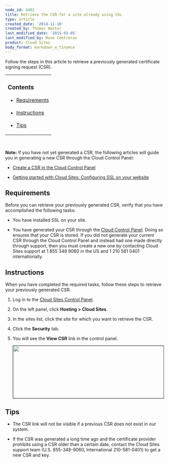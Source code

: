 ```yaml
---
node_id: 4402
title: Retrieve the CSR for a site already using SSL
type: article
created_date: '2014-11-10'
created_by: Thomas Hester
last_modified_date: '2015-03-05'
last_modified_by: Rose Contreras
product: Cloud Sites
body_format: markdown_w_tinymce
---
```


Follow the steps in this article to retrieve a previously generated certificate signing request (CSR).

<table>
	<tr>
		<td><h3>Contents</h3>
		<ul>
			<li><a href="#id">Requirements</a></li><br />
			<li><a href="RetrievingtheoldCSRforasiteusingSSL-Instructions">Instructions</a></li><br />
			<li><a href="RetrievingtheoldCSRforasiteusingSSL-TipsWarnings">Tips</a></li>
		</ul>
		</td>
	</tr>
</table>

<p>&nbsp;</p>

**Note:** If you have not yet generated a CSR, the following articles will guide you in generating a new CSR through the Cloud Control Panel:

- [Create a CSR in the Cloud Control Panel](/howto/create-a-csr-in-the-cloud-control-panel)

- [Getting started with Cloud Sites: Configuring SSL on your website](/howto/getting-started-with-cloud-sites-configuring-ssl-on-your-websites)


<a id="requirements"> </a>
## Requirements

Before you can retrieve your previously generated CSR, verify that you have accomplished the following tasks:

- You have installed SSL on your site.

- You have generated your CSR through the [Cloud Control Panel](https://csrgenerator.rackspace.com/). Doing so ensures that your CSR is stored. If you did not generate your current CSR through the Cloud Control Panel and instead had one made directly through support, then you must create a new one by contacting Cloud Sites support at 1 855 348 9060 in the US and 1 210 581 0401 internationally.



<a id="RetrievingtheoldCSRforasiteusingSSL-Instructions"></a>
## Instructions

When you have completed the required tasks, follow these steps to retrieve your previously generated CSR.

1.	Log in to the [Cloud Sites Control Panel](https://manage.rackspacecloud.com).

2.	On the left panel, click **Hosting > Cloud Sites**.

3.	In the sites list, click the site for which you want to retrieve the CSR.

4.	Click the **Security** tab.

5.	You will see the **View CSR** link in the control panel.

    <img alt="" height="167" src="https://8026b2e3760e2433679c-fffceaebb8c6ee053c935e8915a3fbe7.ssl.cf2.rackcdn.com/field/image/view_csr.png" width="600" border="1" />

<a id="RetrievingtheoldCSRforasiteusingSSL-TipsWarnings"></a>
## Tips

- The CSR link will not be visible if a previous CSR does not exist in our system.

- If the CSR was generated a long time ago and the certificate provider prohibits using a CSR older than a certain date, contact the Cloud Sites support team (U.S. 855-348-9060, International 210-581-0401) to get a new CSR and key.

<p>&nbsp;</p>
